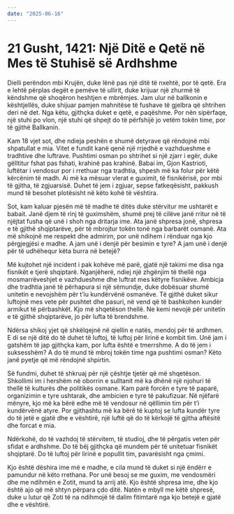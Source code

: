 ```yaml
---
date: "2025-06-16"
---
```


# 21 Gusht, 1421: Një Ditë e Qetë në Mes të Stuhisë së Ardhshme

Dielli perëndon mbi Krujën, duke lënë pas një ditë të nxehtë, por të qetë.  Era e lehtë përplas degët e pemëve të ullirit, duke krijuar një zhurmë të këndshme që shoqëron heshtjen e mbrëmjes.  Jam ulur në ballkonin e kështjellës, duke shijuar pamjen mahnitëse të fushave të gjelbra që shtrihen deri në det.  Nga këtu, gjithçka duket e qetë, e paqëshme.  Por nën sipërfaqe, një stuhi po vlon, një stuhi që shpejt do të përfshijë jo vetëm tokën time, por të gjithë Ballkanin.

Kam 18 vjet sot, dhe ndieja peshën e shumë detyrave që rëndojnë mbi shpatullat e mia.  Vitet e fundit kanë qenë një rrjedhë e vazhdueshme e tradhtive dhe luftrave.  Pushtimi osman po shtrihet si një zjarr i egër, duke gëlltitur fshat pas fshati, krahinë pas krahinë.  Babai im, Gjon Kastrioti, luftëtar i vendosur por i rrethuar nga tradhtia, shpesh më ka folur për këtë kërcënim të madh. Ai më ka mësuar vlerat e guximit, të fisnikërisë, por mbi të gjitha, të zgjuarsisë.  Duhet të jem i zgjuar, sepse fatkeqësisht, pakkush mund të besohet plotësisht në këto kohë të vështira.

Sot, kam kaluar pjesën më të madhe të ditës duke stërvitur me ushtarët e babait.  Janë djem të rinj të guximshëm, shumë prej të cilëve janë rritur në të njëjtat fusha që unë i shoh nga dritarja ime. Ata janë shpresa jonë, shpresa e të gjithë shqiptarëve, për të mbrojtur tokën tonë nga barbarët osmanë.  Ata më shikojnë me respekt dhe admirim, por unë ndihem i rënduar nga kjo përgjegjësi e madhe.  A jam unë i denjë për besimin e tyre?  A jam unë i denjë për të udhëhequr këta burra në betejë?

Më kujtohet një incident i pak kohëve më parë, gjatë një takimi me disa nga fisnikët e tjerë shqiptarë.  Nganjëherë, ndiej një zhgënjim të thellë nga mosmarrëveshjet e vazhdueshme dhe luftrat mes këtyre fisnikëve.  Ambicja dhe tradhtia janë të përhapura si një sëmundje, duke dobësuar shumë unitetin e nevojshëm për t’iu kundërvënë osmanëve.  Të gjithë duket sikur luftojnë mes vete për pushtet dhe pasuri, në vend që të bashkohen kundër armikut të përbashkët. Kjo më shqetëson thellë. Ne kemi nevojë për unitetin e të gjithë shqiptarëve, jo për lufta të brendshme.

Ndërsa shikoj yjet që shkëlqejnë në qiellin e natës, mendoj për të ardhmen.  E di se një ditë do të duhet të luftoj, të luftoj për lirinë e kombit tim.  Unë jam i gatshëm të jap gjithçka kam, por lufta është e tmerrshme.  A do të jem i suksesshëm?  A do të mund të mbroj tokën time nga pushtimi osman?  Këto janë pyetje që më rëndojnë shpirtin.

Së fundmi, duhet të shkruaj për një çështje tjetër që më shqetëson.  Shkollimi im i hershëm në oborrin e sulltanit më ka dhënë një njohuri të thellë të kulturës dhe politikës osmane.  Kam parë forcën e tyre të paparë, organizimin e tyre ushtarak, dhe ambicien e tyre të pakufizuar.  Në njëfarë mënyre, kjo më ka bërë edhe më të vendosur në qëllimin tim për t’i kundërvënë atyre.  Por gjithashtu më ka bërë të kuptoj se lufta kundër tyre do të jetë e gjatë dhe e vështirë, një luftë që do të kërkojë të gjitha aftësitë dhe forcat e mia.

Ndërkohë, do të vazhdoj të stërvitem, të studioj, dhe të përgatis veten për sfidat e ardhshme.  Do të bëj gjithçka që mundem për të unitetuar fisnikët shqiptarë.  Do të luftoj për lirinë e popullit tim, pavarësisht nga çmimi.

Kjo është dëshira ime më e madhe, e cila mund të duket si një ëndërr e pamundur në këto rrethana.  Por unë besoj se me guxim, me vendosmëri dhe me ndihmën e Zotit, mund ta arrij atë.  Kjo është shpresa ime, dhe kjo është ajo që më shtyn përpara çdo ditë.  Natën e mbyll me këtë shpresë, duke u lutur që Zoti të na ndihmojë të dalim fitimtarë nga kjo betejë e gjatë dhe e vështirë.
